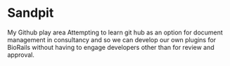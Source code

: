 # Sandpit
My Github play area
Attempting to learn git hub as an option for document management in consultancy and so we can develop our own plugins for BioRails without having to engage developers other than for review and approval.

